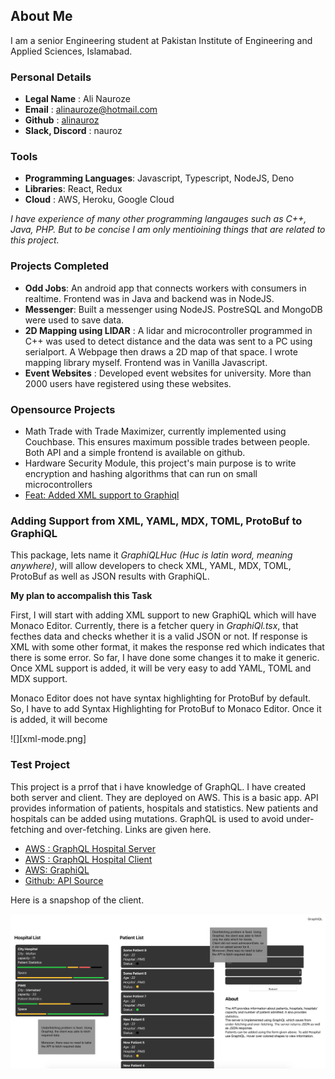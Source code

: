 ## About Me

I am a senior Engineering student at Pakistan Institute of Engineering and Applied Sciences, Islamabad.

### Personal Details
- **Legal Name** : Ali Nauroze
- **Email** : alinauroze@hotmail.com
- **Github** : [alinauroz](https://github.com/alinauroz)
- **Slack, Discord** : nauroz

### Tools


- **Programming Languages**: Javascript, Typescript, NodeJS, Deno
- **Libraries**: React, Redux
- **Cloud** : AWS, Heroku, Google Cloud


_I have experience of many other programming langauges such as C++, Java, PHP. But to be concise I am only mentioining things that are related to this project._

### Projects Completed

- **Odd Jobs**: An android app that connects workers with consumers in realtime. Frontend was in Java and backend was in NodeJS.
- **Messenger**: Built a messenger using NodeJS. PostreSQL and MongoDB were used to save data. 
- **2D Mapping using LIDAR** : A lidar and microcontroller programmed in C++ was used to detect distance and the data was sent to a PC using serialport. A Webpage then draws a 2D map of that space. I wrote mapping library myself. Frontend was in Vanilla Javascript.
- **Event Websites** : Developed event websites for university. More than 2000 users have registered using these websites.

### Opensource Projects
- Math Trade with Trade Maximizer, currently implemented using Couchbase. This ensures maximum possible trades between people. Both API and a simple frontend is available on github.
- Hardware Security Module, this project's main purpose is to write encryption and hashing algorithms that can run on small microcontrollers
- [Feat: Added XML support to Graphiql](https://github.com/graphql/graphiql/pull/1430)

### Adding Support from XML, YAML, MDX, TOML, ProtoBuf to GraphiQL

This package, lets name it _GraphiQLHuc (Huc is latin word, meaning anywhere)_, will allow developers to check XML, YAML, MDX, TOML, ProtoBuf as well as JSON results with GraphiQL.

**My plan to accompalish this Task**

First, I will start with adding XML support to new GraphiQL which will have Monaco Editor. Currently, there is a fetcher query in _GraphiQl.tsx_, that fecthes data and checks whether it is a valid JSON or not. If response is XML with some other format, it makes the response red which indicates that there is some error. So far, I have done some changes it to make it generic. Once XML support is added, it will be very easy to add YAML, TOML and MDX support.

Monaco Editor does not have syntax highlighting for ProtoBuf by default. So, I have to add Syntax Highlighting for ProtoBuf to Monaco Editor. Once it is added, it will become

![][xml-mode.png]

### Test Project

This project is a prrof that i have knowledge of GraphQL. I have created both server and client. They are deployed on AWS. This is a basic app. API provides information of patients, hospitals and statistics. New patients and hospitals can be added using mutations. GraphQL is used to avoid under-fetching and over-fetching. Links are given here.

- [AWS : GraphQL Hospital Server](http://52.66.182.42:3003) 
- [AWS : GraphQL Hospital Client](http://52.66.182.42:3001)
- [AWS: GraphiQL](http://52.66.182.42:3003/graphiql)
- [Github: API Source](https://github.com/alinauroz/graphql-hospital)

Here is a snapshop of the client.

![inkscape drawings](./client.png)






